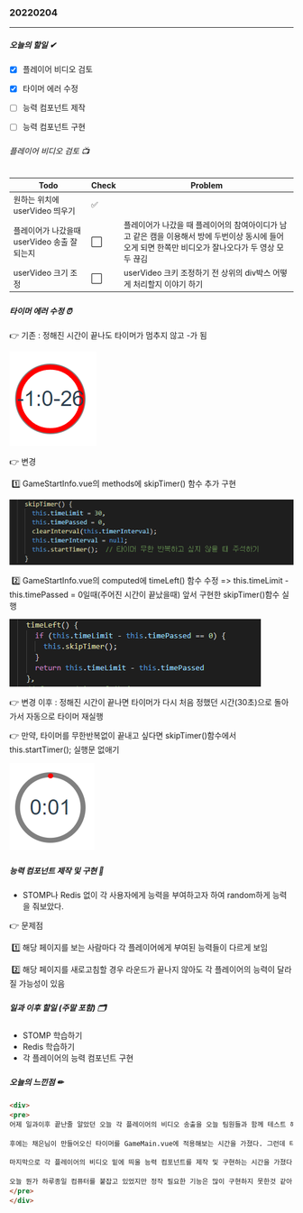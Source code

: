 ### 20220204

------

##### 오늘의 할일 ✔

- [x] 플레이어 비디오 검토
- [x] 타이머 에러 수정
- [ ] 능력 컴포넌트 제작
- [ ] 능력 컴포넌트 구현



###  

###### 플레이어 비디오 검토 📺

| Todo                                        | Check                | Problem                                                      |
| ------------------------------------------- | -------------------- | ------------------------------------------------------------ |
| 원하는 위치에 userVideo 띄우기              | :white_check_mark:   |                                                              |
| 플레이어가 나갔을때 userVideo 송출 잘되는지 | :white_large_square: | 플레이어가 나갔을 때 플레이어의 참여아이디가 남고 같은 캠을 이용해서 방에 두번이상 동시에 들어오게 되면 한쪽만 비디오가 잘나오다가 두 영상 모두 끊김 |
| userVideo 크기 조정                         | :white_large_square: | userVideo 크키 조정하기 전 상위의 div박스 어떻게 처리할지 이야기 하기 |



###  

##### 타이머 에러 수정 :alarm_clock:

👉 기존 : 정해진 시간이 끝나도 타이머가 멈추지 않고 -가 됨

![timer_error](./이소영.assets/timer_error.PNG)

👉 변경 

​	:one: GameStartInfo.vue의 methods에 skipTimer() 함수 추가 구현

![skipTimer_code](./이소영.assets/skipTimer_code.PNG)

​	:two: GameStartInfo.vue의 computed에 timeLeft() 함수 수정  => this.timeLimit - this.timePassed = 0일때(주어진 시간이 끝났을때) 앞서 구현한 skipTimer()함수  실행 

![timeLeft_code](./이소영.assets/timeLeft_code.PNG)

👉 변경 이후 : 정해진 시간이 끝나면 타이머가 다시 처음 정했던 시간(30초)으로 돌아가서 자동으로 타이머 재실행

👉 					만약, 타이머를 무한반복없이 끝내고 싶다면 skipTimer()함수에서 this.startTimer(); 실행문 없애기

![timer_good](./이소영.assets/timer_good.PNG)



###  

##### 능력 컴포넌트 제작 및 구현 👑

-  STOMP나 Redis 없이 각 사용자에게 능력을 부여하고자 하여 random하게 능력을 줘보았다.

  👉 문제점

  ​    :one: 해당 페이지를 보는 사람마다 각 플레이어에게 부여된 능력들이 다르게 보임

  ​    :two: 해당 페이지를 새로고침할 경우 라운드가 끝나지 않아도 각 플레이어의 능력이 달라질 가능성이 있음



###  

##### 일과 이후 할일 (주말 포함) 🗂

- STOMP 학습하기
- Redis 학습하기
- 각 플레이어의 능력 컴포넌트 구현



###  

##### 오늘의 느낀점 ✏

```html
<div>
<pre>
어제 일과이후 끝난줄 알았던 오늘 각 플레이어의 비디오 송출을 오늘 팀원들과 함께 테스트 해본 결과 도중에 한 플레이어가 나가거나 동시에 같은 캠으로 접속한다면 나갔던 플레이어의 참여자 번호만 남거나 캠이 보이지 않는 일이 발생하였다. 이를 해결하고자 하였지만 어느 부분이 문제가 되는지 찾지 못했다.

후에는 채은님이 만들어오신 타이머를 GameMain.vue에 적용해보는 시간을 가졌다. 그런데 타이머가 멈추지 않고 계속 숫자가 작아져 -의 단위까지도 가는 문제점이 있었다. 그래서 위에 GamStratInfo.vue의 timeLeft()함수 수정과 skipTimer()함수를 추가함으로써 이를 해결하였고 아직 게임을 시작하거나 끝날때를 알려줄 수 있는 데이터를 받아오지 못했기 때문에 정해진 시간이 끝나면 다시 처음으로 돌아가 타이머가 자동으로 재실행되도록 수정하였다.

마지막으로 각 플레이어의 비디오 밑에 띄울 능력 컴포넌트를 제작 및 구현하는 시간을 가졌다. 구현하는 중 STOMP나 Redis 사용법을 아직 익히지 못해 컴포넌트로만 해결하고자 하였다. 그러나 해당 페이지를 보는 플레이어마다 각 플레이어에게 부여된 능력들이 다르게 보이고 해당 페이지를 새로고침할 경우 라운드가 끝나지 않아도 각 플레이어의 능력이 달라질 가능성이 있다는 문제점이 발견되었다. 해당 문제점은 주말을 포함한 일과 이후에 더 구글링을 해보며 해결할 예정이다.

오늘 뭔가 하루종일 컴퓨터를 붙잡고 있었지만 정작 필요한 기능은 많이 구현하지 못한것 같아 너무 아쉬웠다. 주말동안 STOMP와 Redis에 대해 더 공부해보고 다음주 프로젝트 진행시 원하는 기능을 다 구현하고 배포를 진행할 수 있도록 노력해야겠다.
</pre>
</div>
```



